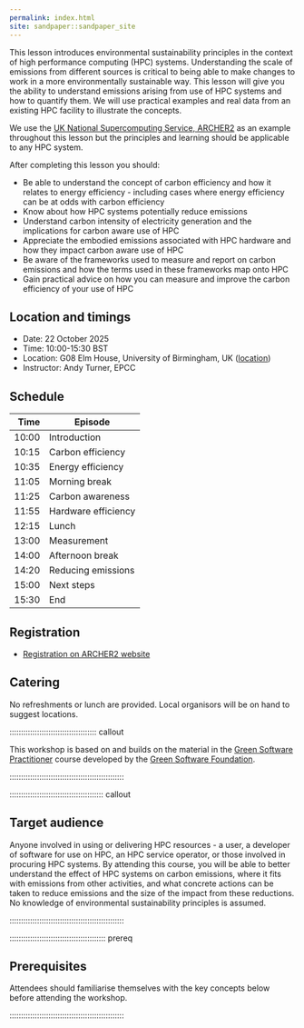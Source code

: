 ```yaml
---
permalink: index.html
site: sandpaper::sandpaper_site
---
```


This lesson introduces environmental sustainability principles in the context of 
high performance computing (HPC) systems. Understanding the scale of emissions from 
different sources is critical to being able to make changes to work in a more environmentally
sustainable way. This lesson will give you the ability to understand emissions arising from
use of HPC systems and how to quantify them. We will use practical examples and real data from
an existing HPC facility to illustrate the concepts.

We use the [UK National Supercomputing Service, ARCHER2](https://www.archer2.ac.uk) as an 
example throughout this lesson but the principles and learning should be applicable to 
any HPC system.

After completing this lesson you should:

- Be able to understand the concept of carbon efficiency and how it relates to energy efficiency -
  including cases where energy efficiency can be at odds with carbon efficiency
- Know about how HPC systems potentially reduce emissions
- Understand carbon intensity of electricity generation and the implications for carbon aware use
  of HPC
- Appreciate the embodied emissions associated with HPC hardware and how they impact carbon aware
  use of HPC
- Be aware of the frameworks used to measure and report on carbon emissions and how the terms used
  in these frameworks map onto HPC
- Gain practical advice on how you can measure and improve the carbon efficiency of your use of
  HPC

## Location and timings

- Date: 22 October 2025
- Time: 10:00-15:30 BST
- Location: G08 Elm House, University of Birmingham, UK ([location](https://www.archer2.ac.uk/training/locations/birmingham.html))
- Instructor: Andy Turner, EPCC

## Schedule

| Time | Episode |
|-----:|---------|
| 10:00 | Introduction |
| 10:15 | Carbon efficiency |
| 10:35 | Energy efficiency |
| 11:05 | Morning break |
| 11:25 | Carbon awareness |
| 11:55 | Hardware efficiency |
| 12:15 | Lunch |
| 13:00 | Measurement |
| 14:00 | Afternoon break |
| 14:20 | Reducing emissions |
| 15:00 | Next steps |
| 15:30 | End |

## Registration

- [Registration on ARCHER2 website](https://www.archer2.ac.uk/training/courses/251022-green-computing/)

## Catering

No refreshments or lunch are provided. Local organisors will be on hand to suggest locations.


:::::::::::::::::::::::::::::::::::::: callout

This workshop is based on and builds on the material in the [Green Software Practitioner](https://learn.greensoftware.foundation/)
course developed by the [Green Software Foundation](https://greensoftware.foundation/).

::::::::::::::::::::::::::::::::::::::::::::::::::


:::::::::::::::::::::::::::::::::::::::::  callout

## Target audience

Anyone involved in using or delivering HPC resources - a user, a developer of software for use on HPC, an HPC service operator, or those involved in procuring HPC systems. By attending this course, you will be able to better understand the effect of HPC systems on carbon emissions, where it fits with emissions from other activities, and what concrete actions can be taken to reduce emissions and the size of the impact from these reductions. No knowledge of environmental sustainability principles is assumed. 


::::::::::::::::::::::::::::::::::::::::::::::::::

::::::::::::::::::::::::::::::::::::::::::  prereq

## Prerequisites

Attendees should familiarise themselves with the key concepts below before attending the workshop.
  
::::::::::::::::::::::::::::::::::::::::::::::::::


<!--  LocalWords:  prereq links.md endcomment
 -->
